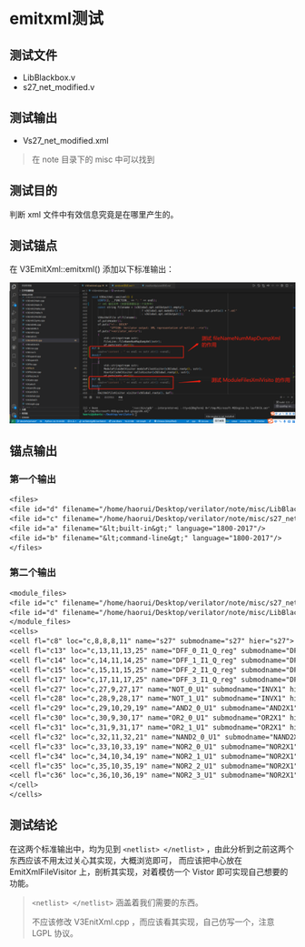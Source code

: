 # emitxml测试

## 测试文件

- LibBlackbox.v
- s27_net_modified.v

## 测试输出

- Vs27_net_modified.xml

> 在 note 目录下的 misc 中可以找到

## 测试目的

判断 xml 文件中有效信息究竟是在哪里产生的。

## 测试锚点

在 V3EmitXml::emitxml() 添加以下标准输出：

![01](../img/emitxml测试/01.png)

## 锚点输出

### 第一个输出

```txt
<files>
<file id="d" filename="/home/haorui/Desktop/verilator/note/misc/LibBlackbox.v" language="1800-2017"/>
<file id="c" filename="/home/haorui/Desktop/verilator/note/misc/s27_net_modified.v" language="1800-2017"/>
<file id="a" filename="&lt;built-in&gt;" language="1800-2017"/>
<file id="b" filename="&lt;command-line&gt;" language="1800-2017"/>
</files>
```

### 第二个输出

```txt
<module_files>
<file id="c" filename="/home/haorui/Desktop/verilator/note/misc/s27_net_modified.v" language="1800-2017"/>
<file id="d" filename="/home/haorui/Desktop/verilator/note/misc/LibBlackbox.v" language="1800-2017"/>
</module_files>
<cells>
<cell fl="c8" loc="c,8,8,8,11" name="s27" submodname="s27" hier="s27">
<cell fl="c13" loc="c,13,11,13,25" name="DFF_0_I1_Q_reg" submodname="DFFHQX1" hier="s27.DFF_0_I1_Q_reg"/>
<cell fl="c14" loc="c,14,11,14,25" name="DFF_1_I1_Q_reg" submodname="DFFHQX1" hier="s27.DFF_1_I1_Q_reg"/>
<cell fl="c15" loc="c,15,11,15,25" name="DFF_2_I1_Q_reg" submodname="DFFHQX1" hier="s27.DFF_2_I1_Q_reg"/>
<cell fl="c17" loc="c,17,11,17,25" name="DFF_3_I1_Q_reg" submodname="DFFHQX1" hier="s27.DFF_3_I1_Q_reg"/>
<cell fl="c27" loc="c,27,9,27,17" name="NOT_0_U1" submodname="INVX1" hier="s27.NOT_0_U1"/>
<cell fl="c28" loc="c,28,9,28,17" name="NOT_1_U1" submodname="INVX1" hier="s27.NOT_1_U1"/>
<cell fl="c29" loc="c,29,10,29,19" name="AND2_0_U1" submodname="AND2X1" hier="s27.AND2_0_U1"/>
<cell fl="c30" loc="c,30,9,30,17" name="OR2_0_U1" submodname="OR2X1" hier="s27.OR2_0_U1"/>
<cell fl="c31" loc="c,31,9,31,17" name="OR2_1_U1" submodname="OR2X1" hier="s27.OR2_1_U1"/>
<cell fl="c32" loc="c,32,11,32,21" name="NAND2_0_U1" submodname="NAND2X1" hier="s27.NAND2_0_U1"/>
<cell fl="c33" loc="c,33,10,33,19" name="NOR2_0_U1" submodname="NOR2X1" hier="s27.NOR2_0_U1"/>
<cell fl="c34" loc="c,34,10,34,19" name="NOR2_1_U1" submodname="NOR2X1" hier="s27.NOR2_1_U1"/>
<cell fl="c35" loc="c,35,10,35,19" name="NOR2_2_U1" submodname="NOR2X1" hier="s27.NOR2_2_U1"/>
<cell fl="c36" loc="c,36,10,36,19" name="NOR2_3_U1" submodname="NOR2X1" hier="s27.NOR2_3_U1"/>
</cell>
</cells>
```

## 测试结论

在这两个标准输出中，均为见到 `<netlist> </netlist>` ，由此分析到之前这两个东西应该不用太过关心其实现，大概浏览即可，
而应该把中心放在 EmitXmlFileVisitor 上，剖析其实现，对着模仿一个 Vistor 即可实现自己想要的功能。

> `<netlist> </netlist>` 涵盖着我们需要的东西。
>
> 不应该修改 V3EnitXml.cpp ，而应该看其实现，自己仿写一个，注意 LGPL 协议。
